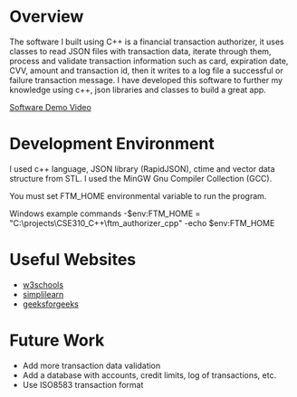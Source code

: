 # Overview

The software I built using C++ is a financial transaction authorizer, it uses classes to read JSON files with transaction data, iterate through them, process and validate transaction information such as card, expiration date, CVV, amount and transaction id, then it writes to a log file a successful or failure transaction message. I have developed this software to further my knowledge using c++, json libraries and classes to build a great app.

[Software Demo Video](http://youtube.link.goes.here)

# Development Environment

I used c++ language, JSON library (RapidJSON), ctime and vector data structure from STL.
I used the MinGW Gnu Compiler Collection (GCC).

You must set FTM_HOME environmental variable to run the program.

Windows example commands
-$env:FTM_HOME = "C:\projects\CSE310_C++\ftm_authorizer_cpp"
-echo $env:FTM_HOME

# Useful Websites

- [w3schools](https://www.w3schools.com/cpp/)
- [simplilearn](https://www.simplilearn.com/tutorials/cpp-tutorial/)
- [geeksforgeeks](https://www.geeksforgeeks.org/how-to-read-and-parse-json-file-with-rapidjson/)

# Future Work

- Add more transaction data validation
- Add a database with accounts, credit limits, log of transactions, etc.
- Use ISO8583 transaction format
